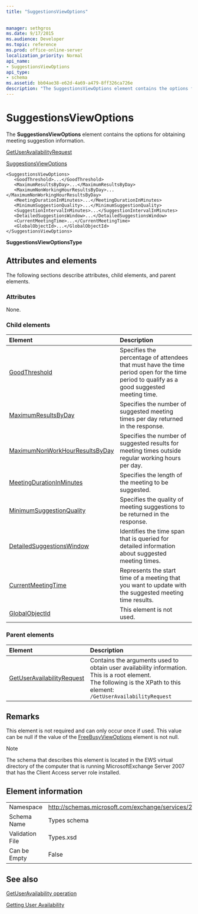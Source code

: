 ```yaml
---
title: "SuggestionsViewOptions"
 
 
manager: sethgros
ms.date: 9/17/2015
ms.audience: Developer
ms.topic: reference
ms.prod: office-online-server
localization_priority: Normal
api_name:
- SuggestionsViewOptions
api_type:
- schema
ms.assetid: bb04ae38-e62d-4a69-a479-8ff326ca726e
description: "The SuggestionsViewOptions element contains the options for obtaining meeting suggestion information."
---
```


# SuggestionsViewOptions

The **SuggestionsViewOptions** element contains the options for obtaining meeting suggestion information. 
  
[GetUserAvailabilityRequest](getuseravailabilityrequest.md)
  
[SuggestionsViewOptions](suggestionsviewoptions.md)
  
```
<SuggestionsViewOptions>
   <GoodThreshold>...</GoodThreshold>
   <MaximumResultsByDay>...</MaximumResultsByDay>
   <MaximumNonWorkingHourResultsByDay>...</MaximumNonWorkingHourResultsByDay>
   <MeetingDurationInMinutes>...</MeetingDurationInMinutes>
   <MinimumSuggestionQuality>...</MinimumSuggestionQuality>
   <SuggestionIntervalInMinutes>...</SuggestionIntervalInMinutes>
   <DetailedSuggestionsWindow>...</DetailedSuggestionsWindow>
   <CurrentMeetingTime>...</CurrentMeetingTime>
   <GlobalObjectId>...</GlobalObjectId>
</SuggestionsViewOptions>
```

 **SuggestionsViewOptionsType**
## Attributes and elements

The following sections describe attributes, child elements, and parent elements.
  
### Attributes

None.
  
### Child elements

|**Element**|**Description**|
|:-----|:-----|
|[GoodThreshold](goodthreshold.md) <br/> |Specifies the percentage of attendees that must have the time period open for the time period to qualify as a good suggested meeting time.  <br/> |
|[MaximumResultsByDay](maximumresultsbyday.md) <br/> |Specifies the number of suggested meeting times per day returned in the response.  <br/> |
|[MaximumNonWorkHourResultsByDay](maximumnonworkhourresultsbyday.md) <br/> |Specifies the number of suggested results for meeting times outside regular working hours per day.  <br/> |
|[MeetingDurationInMinutes](meetingdurationinminutes.md) <br/> |Specifies the length of the meeting to be suggested.  <br/> |
|[MinimumSuggestionQuality](minimumsuggestionquality.md) <br/> |Specifies the quality of meeting suggestions to be returned in the response.  <br/> |
|[DetailedSuggestionsWindow](detailedsuggestionswindow.md) <br/> |Identifies the time span that is queried for detailed information about suggested meeting times.  <br/> |
|[CurrentMeetingTime](currentmeetingtime.md) <br/> |Represents the start time of a meeting that you want to update with the suggested meeting time results.  <br/> |
|[GlobalObjectId](globalobjectid.md) <br/> |This element is not used.  <br/> |
   
### Parent elements

|**Element**|**Description**|
|:-----|:-----|
|[GetUserAvailabilityRequest](getuseravailabilityrequest.md) <br/> |Contains the arguments used to obtain user availability information. This is a root element.  <br/> The following is the XPath to this element:  <br/>  `/GetUserAvailabilityRequest` <br/> |
   
## Remarks

This element is not required and can only occur once if used. This value can be null if the value of the [FreeBusyViewOptions](freebusyviewoptions.md) element is not null. 
  
> [!NOTE]
> The schema that describes this element is located in the EWS virtual directory of the computer that is running MicrosoftExchange Server 2007 that has the Client Access server role installed. 
  
## Element information

|||
|:-----|:-----|
|Namespace  <br/> |http://schemas.microsoft.com/exchange/services/2006/types  <br/> |
|Schema Name  <br/> |Types schema  <br/> |
|Validation File  <br/> |Types.xsd  <br/> |
|Can be Empty  <br/> |False  <br/> |
   
## See also



[GetUserAvailability operation](getuseravailability-operation.md)


[Getting User Availability](http://msdn.microsoft.com/library/d4133fcb-9b0f-4e6b-aadf-a389da83516a%28Office.15%29.aspx)

